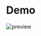 # Demo

![preview](https://github.com/atomofiron/curve-border/assets/14147217/5997aa11-047a-4dcd-afeb-286475d69fd5)

